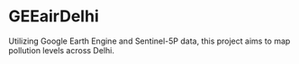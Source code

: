 # GEEairDelhi
Utilizing Google Earth Engine and Sentinel-5P data, this project aims to map pollution levels across Delhi.
